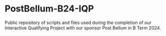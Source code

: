 # PostBellum-B24-IQP
Public repository of scripts and files used during the completion of our Interactive Qualifying Project with our sponsor Post Bellum in B Term 2024.
